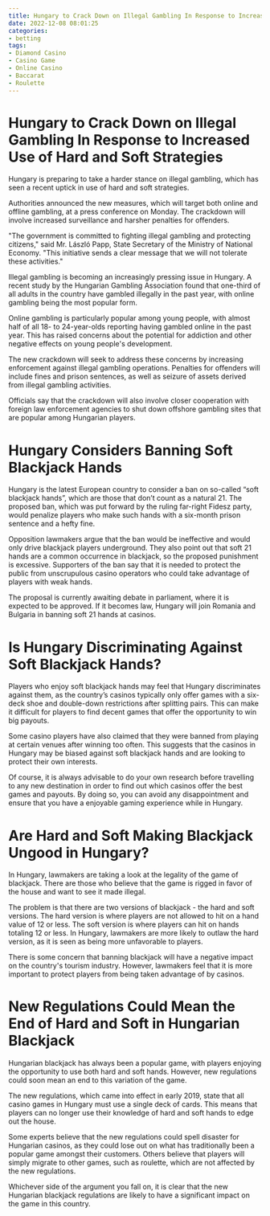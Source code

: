 ```yaml
---
title: Hungary to Crack Down on Illegal Gambling In Response to Increased Use of Hard and Soft Strategies
date: 2022-12-08 08:01:25
categories:
- betting
tags:
- Diamond Casino
- Casino Game
- Online Casino
- Baccarat
- Roulette
---
```



#  Hungary to Crack Down on Illegal Gambling In Response to Increased Use of Hard and Soft Strategies

 Hungary is preparing to take a harder stance on illegal gambling, which has seen a recent uptick in use of hard and soft strategies.

Authorities announced the new measures, which will target both online and offline gambling, at a press conference on Monday. The crackdown will involve increased surveillance and harsher penalties for offenders.

"The government is committed to fighting illegal gambling and protecting citizens," said Mr. László Papp, State Secretary of the Ministry of National Economy. "This initiative sends a clear message that we will not tolerate these activities."

Illegal gambling is becoming an increasingly pressing issue in Hungary. A recent study by the Hungarian Gambling Association found that one-third of all adults in the country have gambled illegally in the past year, with online gambling being the most popular form.

Online gambling is particularly popular among young people, with almost half of all 18- to 24-year-olds reporting having gambled online in the past year. This has raised concerns about the potential for addiction and other negative effects on young people's development.

The new crackdown will seek to address these concerns by increasing enforcement against illegal gambling operations. Penalties for offenders will include fines and prison sentences, as well as seizure of assets derived from illegal gambling activities.

Officials say that the crackdown will also involve closer cooperation with foreign law enforcement agencies to shut down offshore gambling sites that are popular among Hungarian players.

#  Hungary Considers Banning Soft Blackjack Hands

Hungary is the latest European country to consider a ban on so-called “soft blackjack hands”, which are those that don’t count as a natural 21. The proposed ban, which was put forward by the ruling far-right Fidesz party, would penalize players who make such hands with a six-month prison sentence and a hefty fine.

Opposition lawmakers argue that the ban would be ineffective and would only drive blackjack players underground. They also point out that soft 21 hands are a common occurrence in blackjack, so the proposed punishment is excessive. Supporters of the ban say that it is needed to protect the public from unscrupulous casino operators who could take advantage of players with weak hands.

The proposal is currently awaiting debate in parliament, where it is expected to be approved. If it becomes law, Hungary will join Romania and Bulgaria in banning soft 21 hands at casinos.

# Is Hungary Discriminating Against Soft Blackjack Hands?

Players who enjoy soft blackjack hands may feel that Hungary discriminates against them, as the country’s casinos typically only offer games with a six-deck shoe and double-down restrictions after splitting pairs. This can make it difficult for players to find decent games that offer the opportunity to win big payouts.

Some casino players have also claimed that they were banned from playing at certain venues after winning too often. This suggests that the casinos in Hungary may be biased against soft blackjack hands and are looking to protect their own interests.

Of course, it is always advisable to do your own research before travelling to any new destination in order to find out which casinos offer the best games and payouts. By doing so, you can avoid any disappointment and ensure that you have a enjoyable gaming experience while in Hungary.

#  Are Hard and Soft Making Blackjack Ungood in Hungary?

In Hungary, lawmakers are taking a look at the legality of the game of blackjack. There are those who believe that the game is rigged in favor of the house and want to see it made illegal.

The problem is that there are two versions of blackjack - the hard and soft versions. The hard version is where players are not allowed to hit on a hand value of 12 or less. The soft version is where players can hit on hands totaling 12 or less. In Hungary, lawmakers are more likely to outlaw the hard version, as it is seen as being more unfavorable to players.

There is some concern that banning blackjack will have a negative impact on the country's tourism industry. However, lawmakers feel that it is more important to protect players from being taken advantage of by casinos.

#  New Regulations Could Mean the End of Hard and Soft in Hungarian Blackjack

Hungarian blackjack has always been a popular game, with players enjoying the opportunity to use both hard and soft hands. However, new regulations could soon mean an end to this variation of the game.

The new regulations, which came into effect in early 2019, state that all casino games in Hungary must use a single deck of cards. This means that players can no longer use their knowledge of hard and soft hands to edge out the house.

Some experts believe that the new regulations could spell disaster for Hungarian casinos, as they could lose out on what has traditionally been a popular game amongst their customers. Others believe that players will simply migrate to other games, such as roulette, which are not affected by the new regulations.

Whichever side of the argument you fall on, it is clear that the new Hungarian blackjack regulations are likely to have a significant impact on the game in this country.